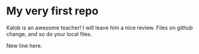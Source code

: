 # My very first repo

Kalob is an awesome teacher! I will leave him a nice review.
Files on github change, and so do your local files.

New line here.
